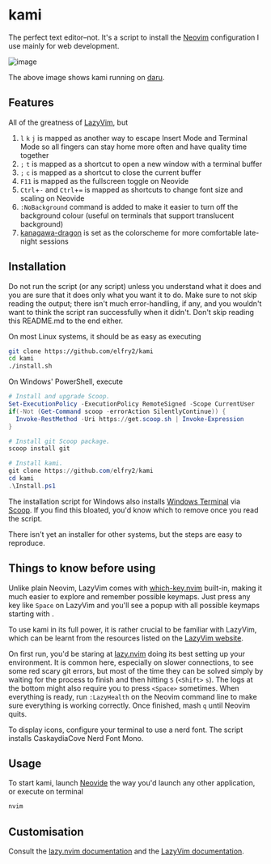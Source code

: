 # kami
The perfect text editor–not. It's a script to install the [Neovim](https://neovim.io/) configuration I use mainly for web development.

![image](https://github.com/user-attachments/assets/d9d6613d-34f8-4d49-b67a-d9a113cfb567)

The above image shows kami running on [daru](https://github.com/elfry2/daru).

## Features
All of the greatness of [LazyVim](https://www.lazyvim.org/), but
1. ```l``` ```k``` ```j``` is mapped as another way to escape Insert Mode and Terminal Mode so all fingers can stay home more often and have quality time together
2. ```;``` ```t``` is mapped as a shortcut to open a new window with a terminal buffer
3. ```;``` ```c``` is mapped as a shortcut to close the current buffer
4. ```F11``` is mapped as the fullscreen toggle on Neovide
5. ```Ctrl```+```-``` and ```Ctrl```+```=``` is mapped as shortcuts to change font size and scaling on Neovide
6. ```:NoBackground``` command is added to make it easier to turn off the background colour (useful on terminals that support translucent background)
7. [kanagawa-dragon](https://github.com/rebelot/kanagawa.nvim) is set as the colorscheme for more comfortable late-night sessions

## Installation
Do not run the script (or any script) unless you understand what it does and you are sure that it does only what you want it to do. Make sure to not skip reading the output; there isn't much error-handling, if any, and you wouldn't want to think the script ran successfully when it didn't. Don't skip reading this README.md to the end either.

On most Linux systems, it should be as easy as executing
```bash
git clone https://github.com/elfry2/kami
cd kami
./install.sh
```

On Windows' PowerShell, execute
```powershell
# Install and upgrade Scoop.
Set-ExecutionPolicy -ExecutionPolicy RemoteSigned -Scope CurrentUser
if(-Not (Get-Command scoop -errorAction SilentlyContinue)) {
  Invoke-RestMethod -Uri https://get.scoop.sh | Invoke-Expression
}

# Install git Scoop package.
scoop install git

# Install kami.
git clone https://github.com/elfry2/kami
cd kami
.\Install.ps1
```

The installation script for Windows also installs [Windows Terminal](https://apps.microsoft.com/detail/9n0dx20hk701) via [Scoop](https://scoop.sh/). If you find this bloated, you'd know which to remove once you read the script.

There isn't yet an installer for other systems, but the steps are easy to reproduce.

## Things to know before using
Unlike plain Neovim, LazyVim comes with [which-key.nvim](https://github.com/folke/which-key.nvim) built-in, making it much easier to explore and remember possible keymaps. Just press any key like ```Space``` on LazyVim and you'll see a popup with all possible keymaps starting with <space>.

To use kami in its full power, it is rather crucial to be familiar with LazyVim, which can be learnt from the resources listed on the [LazyVim website](https://www.lazyvim.org/#-learn).

On first run, you'd be staring at [lazy.nvim](https://lazy.folke.io/) doing its best setting up your environment. It is common here, especially on slower connections, to see some red scary git errors, but most of the time they can be solved simply by waiting for the process to finish and then hitting ```S``` (```<Shift>``` ```s```). The logs at the bottom might also require you to press ```<Space>``` sometimes. When everything is ready, run ```:LazyHealth``` on the Neovim command line to make sure everything is working correctly. Once finished, mash ```q``` until Neovim quits.

To display icons, configure your terminal to use a nerd font. The script installs CaskaydiaCove Nerd Font Mono.

## Usage

To start kami, launch [Neovide](https://neovide.dev) the way you'd launch any other application, or execute on terminal
```bash
nvim
```

## Customisation
Consult the [lazy.nvim documentation](https://lazy.folke.io) and the [LazyVim documentation](https://www.lazyvim.org).
